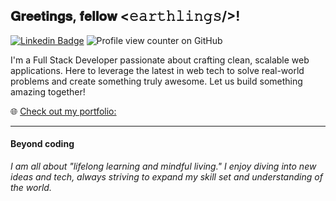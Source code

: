 <h2> 𝐆𝐫𝐞𝐞𝐭𝐢𝐧𝐠𝐬, 𝐟𝐞𝐥𝐥𝐨𝐰 <𝚎𝚊𝚛𝚝𝚑𝚕𝚒𝚗𝚐𝚜/>!</h2>

[![Linkedin Badge](https://img.shields.io/badge/-jchusband-blue?style=flat-square&logo=Linkedin&logoColor=white&link=https://www.linkedin.com/in/jchusband/)](https://www.linkedin.com/in/jchusband/)
![Profile view counter on GitHub](https://komarev.com/ghpvc/?username=jameshusband)

I'm a Full Stack Developer passionate about crafting clean, scalable web applications. Here to leverage the latest in web tech to solve real-world problems and create something truly awesome. Let us build something amazing together!

🌐 [Check out my portfolio:](https://portfolio-sygj.vercel.app/)

------------

<div align="left">  
        <h4>Beyond coding</h4>
        <p><i>I am all about "lifelong learning and mindful living." I enjoy diving into new ideas and tech, always striving to expand my skill set and understanding of the world.</i></p>
</div>
